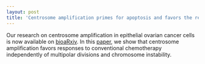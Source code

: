 ```yaml
---
layout: post
title: 'Centrosome amplification primes for apoptosis and favors the response to chemotherapy in ovarian cancer beyond multipolar divisions'
---
```


Our research on centrosome amplification in epithelial ovarian cancer cells
is now available on [bioaRxiv](https://www.biorxiv.org/content/10.1101/2023.07.28.550973v1). 
In this [paper](/assets/publi/Edwards_et_al_2023_Centrosome_amplification.pdf), 
we show that centrosome amplification favors responses to conventional 
chemotherapy independently of multipolar divisions and chromosome instability.
